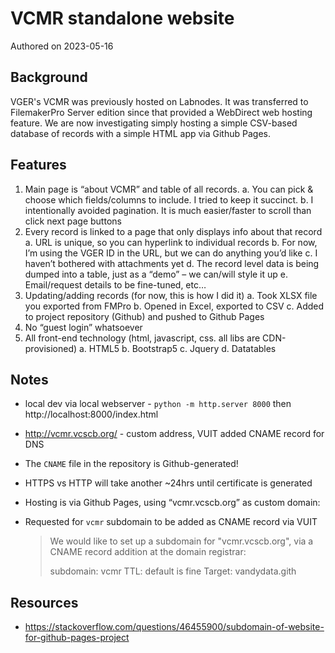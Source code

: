# VCMR standalone website

Authored on 2023-05-16

## Background

VGER's VCMR was previously hosted on Labnodes. It was transferred to FilemakerPro Server edition since that provided a WebDirect web hosting feature. We are now investigating simply hosting a simple CSV-based database of records with a simple HTML app via Github Pages.

## Features

1.	Main page is “about VCMR” and table of all records. 
   a.	You can pick & choose which fields/columns to include. I tried to keep it succinct.
   b.	I intentionally avoided pagination. It is much easier/faster to scroll than click next page buttons
2.	Every record is linked to a page that only displays info about that record
   a.	URL is unique, so you can hyperlink to individual records
   b.	For now, I’m using the VGER ID in the URL, but we can do anything you’d like
   c.	I haven’t bothered with attachments yet
   d.	The record level data is being dumped into a table, just as a “demo” – we can/will style it up
   e.	Email/request details to be fine-tuned, etc…
3.	Updating/adding records (for now, this is how I did it)
   a.	Took XLSX file you exported from FMPro
   b.	Opened in Excel, exported to CSV
   c.	Added to project repository (Github) and pushed to Github Pages
4.	No “guest login” whatsoever
5.	All front-end technology (html, javascript, css. all libs are CDN-provisioned)
   a.	HTML5
   b.	Bootstrap5
   c.	Jquery
   d.	Datatables


## Notes
- local dev via local webserver - `python -m http.server 8000` then http://localhost:8000/index.html
- http://vcmr.vcscb.org/ - custom address, VUIT added CNAME record for DNS
- The `CNAME` file in the repository is Github-generated!
- HTTPS vs HTTP will take another ~24hrs until certificate is generated
- Hosting is via Github Pages, using “vcmr.vcscb.org” as custom domain:
- Requested for `vcmr` subdomain to be added as CNAME record via VUIT

   >  We would like to set up a subdomain for "vcmr.vcscb.org", via a CNAME record addition at the domain registrar:
   >
   >  subdomain: vcmr
   >  TTL: default is fine
   >  Target: vandydata.gith

## Resources
- https://stackoverflow.com/questions/46455900/subdomain-of-website-for-github-pages-project 
